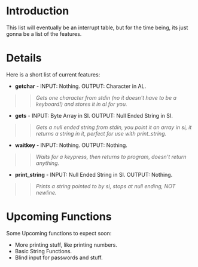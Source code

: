 # Introduction #

This list will eventually be an interrupt table, but for the time being, its just gonna be a list of the features.


# Details #

Here is a short list of current features:
  * **getchar** - INPUT: Nothing. OUTPUT: Character in AL.
> > _Gets one character from stdin (no it doesn't have to be a keyboard!) and stores it in al for you._
  * **gets** - INPUT: Byte Array in SI. OUTPUT: Null Ended String in SI.
> > _Gets a null ended string from stdin, you point it an array in si, it returns a string in it, perfect for use with print\_string._
  * **waitkey** - INPUT: Nothing. OUTPUT: Nothing.
> > _Waits for a keypress, then returns to program, doesn't return anything._
  * **print\_string** - INPUT: Null Ended String in SI. OUTPUT: Nothing.
> > _Prints a string pointed to by si, stops at null ending, NOT newline._

# Upcoming Functions #
Some Upcoming functions to expect soon:
  * More printing stuff, like printing numbers.
  * Basic String Functions.
  * Blind input for passwords and stuff.